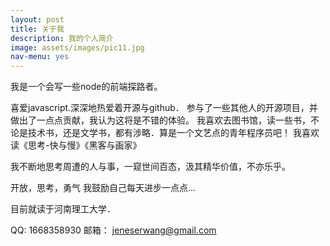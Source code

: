 ```yaml
---
layout: post
title: 关于我
description: 我的个人简介
image: assets/images/pic11.jpg
nav-menu: yes
---
```


我是一个会写一些node的前端探路者。

喜爱javascript.深深地热爱着开源与github．
参与了一些其他人的开源项目，并做出了一点点贡献，我认为这将是不错的体验。
我喜欢去图书馆，读一些书，不论是技术书，还是文学书，都有涉略．算是一个文艺点的青年程序员吧！
我喜欢读《思考-快与慢》《黑客与画家》

我不断地思考周遭的人与事，一窥世间百态，汲其精华价值，不亦乐乎。

开放，思考，勇气 我鼓励自己每天进步一点点...


目前就读于河南理工大学．

QQ: 1668358930
邮箱： jeneserwang@gmail.com
